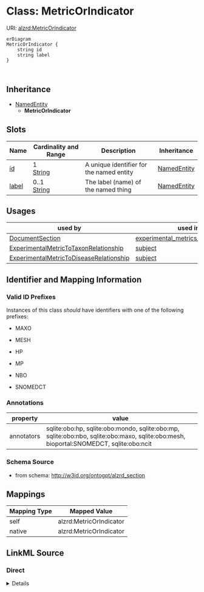 

# Class: MetricOrIndicator



URI: [alzrd:MetricOrIndicator](http://w3id.org/ontogpt/alzrd_sectionMetricOrIndicator)



```mermaid
erDiagram
MetricOrIndicator {
    string id  
    string label  
}



```




## Inheritance
* [NamedEntity](NamedEntity.md)
    * **MetricOrIndicator**



## Slots

| Name | Cardinality and Range | Description | Inheritance |
| ---  | --- | --- | --- |
| [id](id.md) | 1 <br/> [String](String.md) | A unique identifier for the named entity | [NamedEntity](NamedEntity.md) |
| [label](label.md) | 0..1 <br/> [String](String.md) | The label (name) of the named thing | [NamedEntity](NamedEntity.md) |





## Usages

| used by | used in | type | used |
| ---  | --- | --- | --- |
| [DocumentSection](DocumentSection.md) | [experimental_metrics_and_indicators](experimental_metrics_and_indicators.md) | range | [MetricOrIndicator](MetricOrIndicator.md) |
| [ExperimentalMetricToTaxonRelationship](ExperimentalMetricToTaxonRelationship.md) | [subject](subject.md) | range | [MetricOrIndicator](MetricOrIndicator.md) |
| [ExperimentalMetricToDiseaseRelationship](ExperimentalMetricToDiseaseRelationship.md) | [subject](subject.md) | range | [MetricOrIndicator](MetricOrIndicator.md) |






## Identifier and Mapping Information


### Valid ID Prefixes

Instances of this class *should* have identifiers with one of the following prefixes:

* MAXO

* MESH

* HP

* MP

* NBO

* SNOMEDCT






### Annotations

| property | value |
| --- | --- |
| annotators | sqlite:obo:hp, sqlite:obo:mondo, sqlite:obo:mp, sqlite:obo:nbo, sqlite:obo:maxo, sqlite:obo:mesh, bioportal:SNOMEDCT, sqlite:obo:ncit || prompt | The name of an experimental metric, sign, symptom, or outcome used to measure the effects of treatments on symptoms or diagnostics, or of the progression of Alzheimer's disease and related dementias. In experimental animal models these are analogues of cognitive impairment or indicators of disease progression modeling those observed in humans. Examples are Amyloid beta (Aβ) levels, Morris water maze test, tau phosphorylation, neurofibrillary tangles, and cognitive decline. |



### Schema Source


* from schema: http://w3id.org/ontogpt/alzrd_section




## Mappings

| Mapping Type | Mapped Value |
| ---  | ---  |
| self | alzrd:MetricOrIndicator |
| native | alzrd:MetricOrIndicator |







## LinkML Source

<!-- TODO: investigate https://stackoverflow.com/questions/37606292/how-to-create-tabbed-code-blocks-in-mkdocs-or-sphinx -->

### Direct

<details>
```yaml
name: MetricOrIndicator
id_prefixes:
- MAXO
- MESH
- HP
- MP
- NBO
- SNOMEDCT
annotations:
  annotators:
    tag: annotators
    value: sqlite:obo:hp, sqlite:obo:mondo, sqlite:obo:mp, sqlite:obo:nbo, sqlite:obo:maxo,
      sqlite:obo:mesh, bioportal:SNOMEDCT, sqlite:obo:ncit
  prompt:
    tag: prompt
    value: The name of an experimental metric, sign, symptom, or outcome used to measure
      the effects of treatments on symptoms or diagnostics, or of the progression
      of Alzheimer's disease and related dementias. In experimental animal models
      these are analogues of cognitive impairment or indicators of disease progression
      modeling those observed in humans. Examples are Amyloid beta (Aβ) levels, Morris
      water maze test, tau phosphorylation, neurofibrillary tangles, and cognitive
      decline.
from_schema: http://w3id.org/ontogpt/alzrd_section
is_a: NamedEntity

```
</details>

### Induced

<details>
```yaml
name: MetricOrIndicator
id_prefixes:
- MAXO
- MESH
- HP
- MP
- NBO
- SNOMEDCT
annotations:
  annotators:
    tag: annotators
    value: sqlite:obo:hp, sqlite:obo:mondo, sqlite:obo:mp, sqlite:obo:nbo, sqlite:obo:maxo,
      sqlite:obo:mesh, bioportal:SNOMEDCT, sqlite:obo:ncit
  prompt:
    tag: prompt
    value: The name of an experimental metric, sign, symptom, or outcome used to measure
      the effects of treatments on symptoms or diagnostics, or of the progression
      of Alzheimer's disease and related dementias. In experimental animal models
      these are analogues of cognitive impairment or indicators of disease progression
      modeling those observed in humans. Examples are Amyloid beta (Aβ) levels, Morris
      water maze test, tau phosphorylation, neurofibrillary tangles, and cognitive
      decline.
from_schema: http://w3id.org/ontogpt/alzrd_section
is_a: NamedEntity
attributes:
  id:
    name: id
    annotations:
      prompt.skip:
        tag: prompt.skip
        value: 'true'
    description: A unique identifier for the named entity
    comments:
    - this is populated during the grounding and normalization step
    from_schema: http://w3id.org/ontogpt/alzrd_section
    rank: 1000
    identifier: true
    alias: id
    owner: MetricOrIndicator
    domain_of:
    - NamedEntity
    - Publication
    range: string
    required: true
  label:
    name: label
    annotations:
      owl:
        tag: owl
        value: AnnotationProperty, AnnotationAssertion
    description: The label (name) of the named thing
    from_schema: http://w3id.org/ontogpt/alzrd_section
    aliases:
    - name
    rank: 1000
    slot_uri: rdfs:label
    alias: label
    owner: MetricOrIndicator
    domain_of:
    - NamedEntity
    range: string

```
</details>